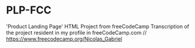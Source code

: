 # PLP-FCC
'Product Landing Page' HTML Project from freeCodeCamp
Transcription of the project resident in my profile in freeCodeCamp.com // https://www.freecodecamp.org/Nicolas_Gabriel
